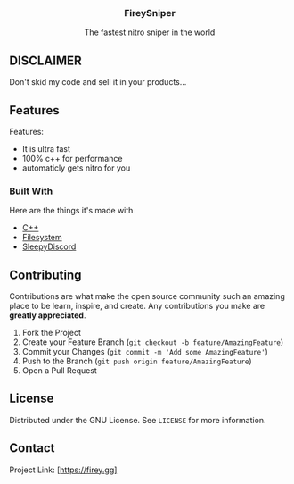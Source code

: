 
<br />
<p align="center">
  <h3 align="center">FireySniper</h3>

  <p align="center">
    The fastest nitro sniper in the world
    <br />
</p>


## DISCLAIMER

Don't skid my code and sell it in your products...


## Features
 
Features:
* It is ultra fast
* 100% c++ for performance
* automaticly gets nitro for you



### Built With

Here are the things it's made with
* [C++](http://cppreference.com)
* [Filesystem](http://cppreference.com)
* [SleepyDiscord](https://github.com/yourWaifu/Sleepy-Discord)




## Contributing

Contributions are what make the open source community such an amazing place to be learn, inspire, and create. Any contributions you make are **greatly appreciated**.

1. Fork the Project
2. Create your Feature Branch (`git checkout -b feature/AmazingFeature`)
3. Commit your Changes (`git commit -m 'Add some AmazingFeature'`)
4. Push to the Branch (`git push origin feature/AmazingFeature`)
5. Open a Pull Request



<!-- LICENSE -->
## License

Distributed under the GNU License. See `LICENSE` for more information.



<!-- CONTACT -->
## Contact

Project Link: [https://firey.gg]
